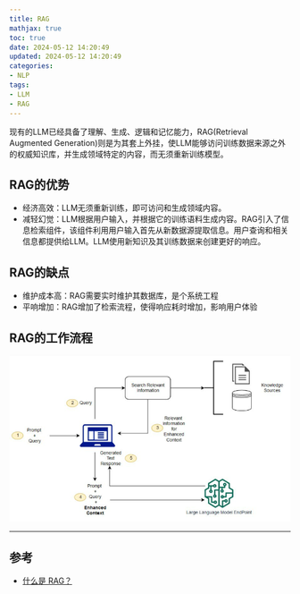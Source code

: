 ```yaml
---
title: RAG
mathjax: true
toc: true
date: 2024-05-12 14:20:49
updated: 2024-05-12 14:20:49
categories:
- NLP
tags:
- LLM
- RAG
---
```

现有的LLM已经具备了理解、生成、逻辑和记忆能力，RAG(Retrieval Augmented Generation)则是为其套上外挂，使LLM能够访问训练数据来源之外的权威知识库，并生成领域特定的内容，而无须重新训练模型。

<!--more-->

## RAG的优势
- 经济高效：LLM无须重新训练，即可访问和生成领域内容。
- 减轻幻觉：LLM根据用户输入，并根据它的训练语料生成内容。RAG引入了信息检索组件，该组件利用用户输入首先从新数据源提取信息。用户查询和相关信息都提供给LLM。LLM使用新知识及其训练数据来创建更好的响应。

## RAG的缺点
- 维护成本高：RAG需要实时维护其数据库，是个系统工程
- 平响增加：RAG增加了检索流程，使得响应耗时增加，影响用户体验

## RAG的工作流程

![RAG](https://raw.githubusercontent.com/TransformersWsz/picx-images-hosting/master/image.4913czxecz.png)

___

## 参考
- [什么是 RAG？](https://aws.amazon.com/cn/what-is/retrieval-augmented-generation/)